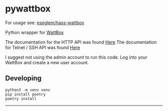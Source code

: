 # pywattbox

For usage see: [eseglem/hass-wattbox][hass_wattbox]

Python wrapper for [WattBox][wattbox]

The documentation for the HTTP API was found [Here][http_api]
The documentation for Telnet / SSH API was found [Here][ssh_api]

I suggest not using the admin account to run this code. Log into your WattBox and create a new user account.

<!---->

## Developing

```
python3 -m venv venv
pip install poetry
poetry install
```

***

[wattbox]: https://www.snapav.com/shop/en/snapav/wattbox
[hass_wattbox]: https://github.com/eseglem/hass-wattbox
[http_api]: https://www.snapav.com/wcsstore/ExtendedSitesCatalogAssetStore/attachments/documents/PowerManagement/SupportDocuments/Wattbox%20API%20v2.0.pdf
[ssh_api]: https://www.snapav.com/wcsstore/ExtendedSitesCatalogAssetStore/attachments/documents/PowerManagement/ProtocolsAndDrivers/SnapAV_Wattbox_API_V2.4.pdf
